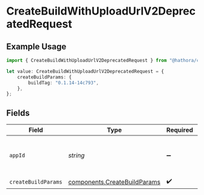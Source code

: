 # CreateBuildWithUploadUrlV2DeprecatedRequest

## Example Usage

```typescript
import { CreateBuildWithUploadUrlV2DeprecatedRequest } from "@hathora/cloud-sdk-typescript/models/operations";

let value: CreateBuildWithUploadUrlV2DeprecatedRequest = {
    createBuildParams: {
        buildTag: "0.1.14-14c793",
    },
};
```

## Fields

| Field                                                                        | Type                                                                         | Required                                                                     | Description                                                                  | Example                                                                      |
| ---------------------------------------------------------------------------- | ---------------------------------------------------------------------------- | ---------------------------------------------------------------------------- | ---------------------------------------------------------------------------- | ---------------------------------------------------------------------------- |
| `appId`                                                                      | *string*                                                                     | :heavy_minus_sign:                                                           | N/A                                                                          | app-af469a92-5b45-4565-b3c4-b79878de67d2                                     |
| `createBuildParams`                                                          | [components.CreateBuildParams](../../models/components/createbuildparams.md) | :heavy_check_mark:                                                           | N/A                                                                          |                                                                              |